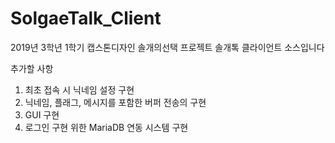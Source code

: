 # SolgaeTalk_Client
2019년 3학년 1학기 캡스톤디자인 솔개의선택
프로젝트 솔개톡 클라이언트 소스입니다


추가할 사항
1. 최초 접속 시 닉네임 설정 구현
2. 닉네임, 플래그, 메시지를 포함한 버퍼 전송의 구현
3. GUI 구현
4. 로그인 구현 위한 MariaDB 연동 시스템 구현
